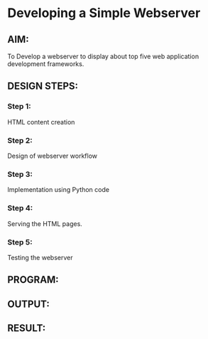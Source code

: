 # Developing a Simple Webserver
## AIM:
To Develop a webserver to display about top five web application development frameworks.

## DESIGN STEPS:
### Step 1: 
HTML content creation
### Step 2:
Design of webserver workflow
### Step 3:
Implementation using Python code
### Step 4:
Serving the HTML pages.
### Step 5:
Testing the webserver

## PROGRAM:


## OUTPUT:


## RESULT:
